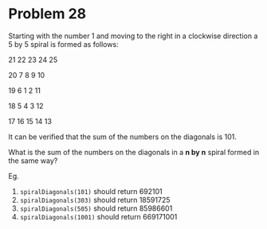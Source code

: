 # Problem 28

Starting with the number 1 and moving to the right in a clockwise direction a 5 by 5 spiral is formed as follows:

21 22 23 24 25

20  7  8  9 10

19  6  1  2 11

18  5  4  3 12

17 16 15 14 13

It can be verified that the sum of the numbers on the diagonals is 101.

What is the sum of the numbers on the diagonals in a **n by n** spiral formed in the same way?

Eg.

1. ```spiralDiagonals(101)``` should return 692101
2. ```spiralDiagonals(303)``` should return 18591725
3. ```spiralDiagonals(505)``` should return 85986601
4. ```spiralDiagonals(1001)``` should return 669171001
